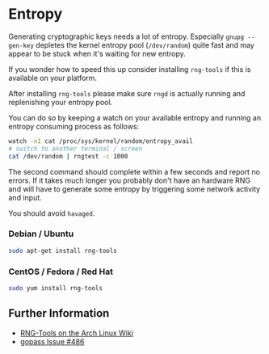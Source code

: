 # Entropy

Generating cryptographic keys needs a lot of entropy. Especially `gnupg --gen-key`
depletes the kernel entropy pool (`/dev/random`) quite fast and may appear to be
stuck when it's waiting for new entropy.

If you wonder how to speed this up consider installing `rng-tools`
if this is available on your platform.

After installing `rng-tools` please make sure `rngd` is actually running and
replenishing your entropy pool.

You can do so by keeping a watch on your available entropy and running an entropy
consuming process as follows:

```bash
watch -n1 cat /proc/sys/kernel/random/entropy_avail
# switch to another terminal / screen
cat /dev/random | rngtest -c 1000
```

The second command should complete within a few seconds and report no errors.
If it takes much longer you probably don't have an hardware RNG and will have
to generate some entropy by triggering some network activity and input.

You should avoid `havaged`.

### Debian / Ubuntu

```bash
sudo apt-get install rng-tools
```

### CentOS / Fedora / Red Hat

```bash
sudo yum install rng-tools
```

## Further Information

* [RNG-Tools on the Arch Linux Wiki](https://wiki.archlinux.org/index.php/Rng-tools)
* [gopass Issue #486](https://github.com/gopasspw/gopass/issues/486)
